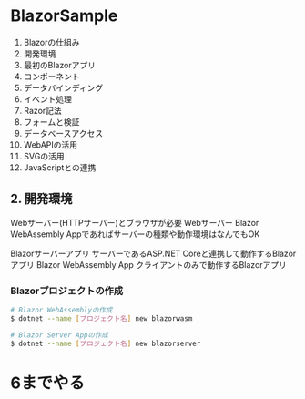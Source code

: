 # BlazorSample

1. Blazorの仕組み
2. 開発環境
3. 最初のBlazorアプリ
4. コンポーネント
5. データバインディング
6. イベント処理
7. Razor記法
8. フォームと検証
9. データベースアクセス
10. WebAPIの活用
11. SVGの活用
12. JavaScriptとの連携


## 2. 開発環境
Webサーバー(HTTPサーバー)とブラウザが必要
Webサーバー Blazor WebAssembly Appであればサーバーの種類や動作環境はなんでもOK

Blazorサーバーアプリ サーバーであるASP.NET Coreと連携して動作するBlazorアプリ
Blazor WebAssembly App クライアントのみで動作するBlazorアプリ

### Blazorプロジェクトの作成

```bash
# Blazor WebAssemblyの作成
$ dotnet --name [プロジェクト名] new blazorwasm

# Blazor Server Appの作成
$ dotnet --name [プロジェクト名] new blazorserver
```

# 6までやる
